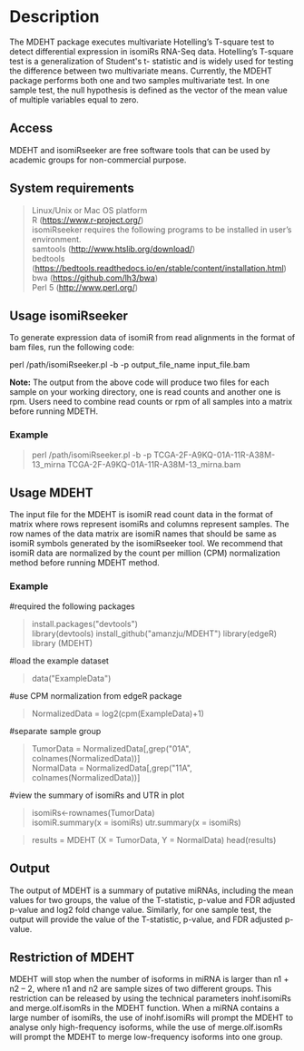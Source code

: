 # Description
The MDEHT package executes multivariate Hotelling’s T-square test to detect differential expression in isomiRs RNA-Seq data. Hotelling’s T-square test is a generalization of Student's t- statistic and is widely used for testing the difference between two multivariate means. Currently, the MDEHT package performs both one and two samples multivariate test. In one sample test, the null hypothesis is defined as the vector of the mean value of multiple variables equal to zero. 


## Access
MDEHT and isomiRseeker are free software tools that can be used by academic groups for non-commercial purpose. 

## System requirements  
> Linux/Unix or Mac OS platform   
> R (https://www.r-project.org/)  
isomiRseeker requires the following programs to be installed in user’s environment.  
> samtools (http://www.htslib.org/download/)  
> bedtools (https://bedtools.readthedocs.io/en/stable/content/installation.html)  
> bwa (https://github.com/lh3/bwa)  
> Perl 5 (http://www.perl.org/) 

## Usage isomiRseeker 
To generate expression data of isomiR from read alignments in the format of bam files, run the following code:

perl /path/isomiRseeker.pl -b -p output_file_name input_file.bam

**Note:** The output from the above code will produce two files for each sample on your working directory, one is read counts and another one is rpm. Users need to combine read counts or rpm of all samples into a matrix before running MDETH. 

### Example
> perl /path/isomiRseeker.pl -b -p TCGA-2F-A9KQ-01A-11R-A38M-13_mirna TCGA-2F-A9KQ-01A-11R-A38M-13_mirna.bam



## Usage MDEHT
The input file for the MDEHT is isomiR read count data in the format of matrix where rows represent isomiRs and columns represent samples. The row names of the data matrix are isomiR names that should be same as isomiR symbols generated by the isomiRseeker tool. We recommend that isomiR data are normalized by the count per million (CPM) normalization method before running MDEHT method.  


### Example
#required the following packages
> install.packages("devtools")  
> library(devtools) 
> install_github("amanzju/MDEHT") 
> library(edgeR)  
> library (MDEHT) 

#load the example dataset 
> data("ExampleData")

#use CPM normalization from edgeR package 
> NormalizedData = log2(cpm(ExampleData)+1) 

#separate sample group  
> TumorData = NormalizedData[,grep("01A", colnames(NormalizedData))]  
> NormalData = NormalizedData[,grep("11A", colnames(NormalizedData))] 

#view the summary of isomiRs and UTR in plot  
> isomiRs<-rownames(TumorData)  
> isomiR.summary(x = isomiRs) 
> utr.summary(x = isomiRs)  

> results = MDEHT (X = TumorData, Y = NormalData) 
> head(results) 

## Output
The output of MDEHT is a summary of putative miRNAs, including the mean values for two groups, the value of the T-statistic, p-value and FDR adjusted p-value and log2 fold change value. Similarly, for one sample test, the output will provide the value of the T-statistic, p-value, and FDR adjusted p-value.


## Restriction of MDEHT
MDEHT will stop when the number of isoforms in miRNA is larger than n1 + n2 – 2, where n1 and n2 are sample sizes of two different groups. This restriction can be released by using
the technical parameters inohf.isomiRs and merge.olf.isomRs in the MDEHT function. When a miRNA contains a large number of isomiRs, the use of inohf.isomiRs will prompt the MDEHT to analyse only high-frequency isoforms, while the use of merge.olf.isomRs will prompt the MDEHT to merge low-frequency isoforms into one group. 
